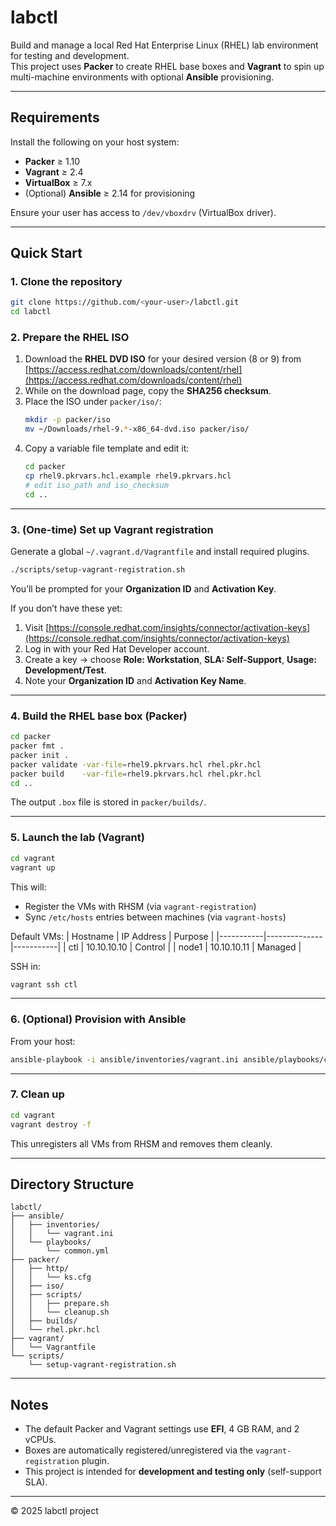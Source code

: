 # labctl

Build and manage a local Red Hat Enterprise Linux (RHEL) lab environment for testing and development.  
This project uses **Packer** to create RHEL base boxes and **Vagrant** to spin up multi-machine environments with optional **Ansible** provisioning.

---

## Requirements

Install the following on your host system:

- **Packer** ≥ 1.10  
- **Vagrant** ≥ 2.4  
- **VirtualBox** ≥ 7.x  
- (Optional) **Ansible** ≥ 2.14 for provisioning  

Ensure your user has access to `/dev/vboxdrv` (VirtualBox driver).

---

## Quick Start

### 1. Clone the repository
```bash
git clone https://github.com/<your-user>/labctl.git
cd labctl
```

### 2. Prepare the RHEL ISO
1. Download the **RHEL DVD ISO** for your desired version (8 or 9) from  
   [https://access.redhat.com/downloads/content/rhel](https://access.redhat.com/downloads/content/rhel)
2. While on the download page, copy the **SHA256 checksum**.
3. Place the ISO under `packer/iso/`:
   ```bash
   mkdir -p packer/iso
   mv ~/Downloads/rhel-9.*-x86_64-dvd.iso packer/iso/
   ```
4. Copy a variable file template and edit it:
   ```bash
   cd packer
   cp rhel9.pkrvars.hcl.example rhel9.pkrvars.hcl
   # edit iso_path and iso_checksum
   cd ..
   ```

---

### 3. (One-time) Set up Vagrant registration
Generate a global `~/.vagrant.d/Vagrantfile` and install required plugins.

```bash
./scripts/setup-vagrant-registration.sh
```

You’ll be prompted for your **Organization ID** and **Activation Key**.

If you don’t have these yet:
1. Visit [https://console.redhat.com/insights/connector/activation-keys](https://console.redhat.com/insights/connector/activation-keys)  
2. Log in with your Red Hat Developer account.  
3. Create a key → choose **Role: Workstation**, **SLA: Self-Support**, **Usage: Development/Test**.  
4. Note your **Organization ID** and **Activation Key Name**.

---

### 4. Build the RHEL base box (Packer)
```bash
cd packer
packer fmt .
packer init .
packer validate -var-file=rhel9.pkrvars.hcl rhel.pkr.hcl
packer build    -var-file=rhel9.pkrvars.hcl rhel.pkr.hcl
cd ..
```

The output `.box` file is stored in `packer/builds/`.

---

### 5. Launch the lab (Vagrant)
```bash
cd vagrant
vagrant up
```

This will:
- Register the VMs with RHSM (via `vagrant-registration`)  
- Sync `/etc/hosts` entries between machines (via `vagrant-hosts`)  

Default VMs:
| Hostname | IP Address   | Purpose   |
|-----------|--------------|-----------|
| ctl       | 10.10.10.10  | Control   |
| node1     | 10.10.10.11  | Managed   |

SSH in:
```bash
vagrant ssh ctl
```

---

### 6. (Optional) Provision with Ansible
From your host:
```bash
ansible-playbook -i ansible/inventories/vagrant.ini ansible/playbooks/common.yml
```

---

### 7. Clean up
```bash
cd vagrant
vagrant destroy -f
```

This unregisters all VMs from RHSM and removes them cleanly.

---

## Directory Structure

```
labctl/
├── ansible/
│   ├── inventories/
│   │   └── vagrant.ini
│   └── playbooks/
│       └── common.yml
├── packer/
│   ├── http/
│   │   └── ks.cfg
│   ├── iso/
│   ├── scripts/
│   │   ├── prepare.sh
│   │   └── cleanup.sh
│   ├── builds/
│   └── rhel.pkr.hcl
├── vagrant/
│   └── Vagrantfile
└── scripts/
    └── setup-vagrant-registration.sh
```

---

## Notes
- The default Packer and Vagrant settings use **EFI**, 4 GB RAM, and 2 vCPUs.
- Boxes are automatically registered/unregistered via the `vagrant-registration` plugin.
- This project is intended for **development and testing only** (self-support SLA).

---

© 2025 labctl project